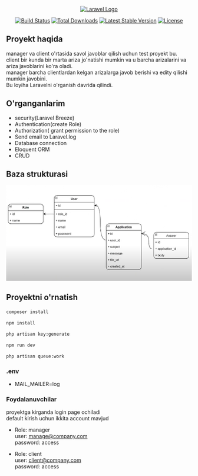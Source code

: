 <p align="center"><a href="https://laravel.com" target="_blank"><img src="https://raw.githubusercontent.com/laravel/art/master/logo-lockup/5%20SVG/2%20CMYK/1%20Full%20Color/laravel-logolockup-cmyk-red.svg" width="400" alt="Laravel Logo"></a></p>

<p align="center">
<a href="https://github.com/laravel/framework/actions"><img src="https://github.com/laravel/framework/workflows/tests/badge.svg" alt="Build Status"></a>
<a href="https://packagist.org/packages/laravel/framework"><img src="https://img.shields.io/packagist/dt/laravel/framework" alt="Total Downloads"></a>
<a href="https://packagist.org/packages/laravel/framework"><img src="https://img.shields.io/packagist/v/laravel/framework" alt="Latest Stable Version"></a>
<a href="https://packagist.org/packages/laravel/framework"><img src="https://img.shields.io/packagist/l/laravel/framework" alt="License"></a>
</p>

## Proyekt haqida
manager va client o'rtasida savol javoblar qilish uchun test proyekt bu.\
client bir kunda bir marta ariza jo'natishi mumkin va u barcha arizalarini va ariza javoblarini ko'ra oladi.\
manager barcha clientlardan kelgan arizalarga javob berishi va edity qilishi mumkin javobini.\
Bu loyiha Laravelni o'rganish davrida qilindi.

## O'rganganlarim

- security(Laravel Breeze)
- Authentication(create Role)
- Authorization(
  grant permission to the role)
- Send email to Laravel.log
- Database connection
- Eloquent ORM
- CRUD
## Baza strukturasi
![](Screenshot_2.png)

## Proyektni o'rnatish
```
composer install
```
```
npm install
```
```
php artisan key:generate
```
```
npm run dev
```
```
php artisan queue:work
```
### .env
* MAIL_MAILER=log
### Foydalanuvchilar
proyektga kirganda login page ochiladi\
default kirish uchun ikkita account mavjud
- Role: manager\
user: manage@company.com\
password: access
 
- Role: client\
  user: client@company.com\
  password: access


